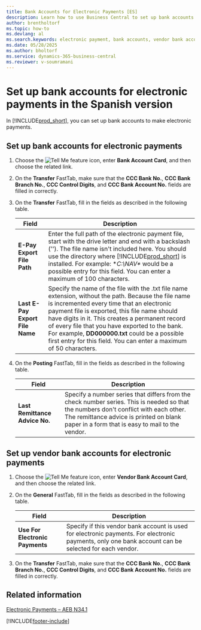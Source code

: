 ```yaml
---
title: Bank Accounts for Electronic Payments [ES]
description: Learn how to use Business Central to set up bank accounts and vendor bank accounts to make electronic payments.
author: brentholtorf   
ms.topic: how-to
ms.devlang: al
ms.search.keywords: electronic payment, bank accounts, vendor bank accounts, Spanish version
ms.date: 05/28/2025
ms.author: bholtorf
ms.service: dynamics-365-business-central
ms.reviewer: v-soumramani
---
```


# Set up bank accounts for electronic payments in the Spanish version

In [!INCLUDE[prod_short](../../includes/prod_short.md)], you can set up bank accounts to make electronic payments.  

## Set up bank accounts for electronic payments  

1. Choose the ![Tell Me feature](../../media/ui-search/search_small.png "Tell me what you want to do") icon, enter **Bank Account Card**, and then choose the related link.  
1. On the **Transfer** FastTab, make sure that the **CCC Bank No.**, **CCC Bank Branch No.**, **CCC Control Digits**, and **CCC Bank Account No.** fields are filled in correctly.  
1. On the **Transfer** FastTab, fill in the fields as described in the following table.  

    |Field|Description|  
    |---------------------------------|---------------------------------------|  
    |**E-Pay Export File Path**|Enter the full path of the electronic payment file, start with the drive letter and end with a backslash ('\'). The file name isn't included here. You should use the directory where [!INCLUDE[prod_short](../../includes/prod_short.md)] is installed. For example: **C:\NAV\** would be a possible entry for this field. You can enter a maximum of 100 characters.|  
    |**Last E-Pay Export File Name**|Specify the name of the file with the .txt file name extension, without the path. Because the file name is incremented every time that an electronic payment file is exported, this file name should have digits in it. This creates a permanent record of every file that you have exported to the bank. For example, **DD000000.txt** could be a possible first entry for this field. You can enter a maximum of 50 characters.|  

1. On the **Posting** FastTab, fill in the fields as described in the following table.  

    |Field|Description|  
    |---------------------------------|---------------------------------------|  
    |**Last Remittance Advice No.**|Specify a number series that differs from the check number series. This is needed so that the numbers don't conflict with each other. The remittance advice is printed on blank paper in a form that is easy to mail to the vendor.|  

## Set up vendor bank accounts for electronic payments  

1. Choose the ![Tell Me feature](../../media/ui-search/search_small.png "Tell me what you want to do") icon, enter **Vendor Bank Account Card**, and then choose the related link.  
1. On the **General** FastTab, fill in the fields as described in the following table.  

    |Field|Description|  
    |---------------------------------|---------------------------------------|  
    |**Use For Electronic Payments**|Specify if this vendor bank account is used for electronic payments. For electronic payments, only one bank account can be selected for each vendor.|  

1. On the **Transfer** FastTab, make sure that the **CCC Bank No.**, **CCC Bank Branch No.**, **CCC Control Digits**, and **CCC Bank Account No.** fields are filled in correctly.  

## Related information

[Electronic Payments – AEB N34.1](electronic-payments-aeb-n341.md)

[!INCLUDE[footer-include](../../includes/footer-banner.md)]

